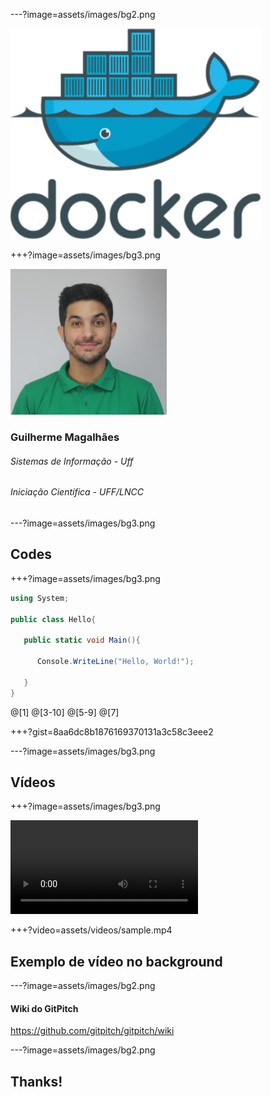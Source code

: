 ---?image=assets/images/bg2.png


<img src="assets/images/docker.png" alt="Docker" style="width: 400px;"/>

<!----------------------------------------------->
+++?image=assets/images/bg3.png
<!---Substitua por sua foto na pasta--->
<img src="assets/images/you.png" alt="You" style="width: 250px;"/>

### <span class="pd-gray">Guilherme Magalhães</span>
###### <span class="pd-gray">Sistemas de Informação - Uff</span>
###### <span class="pd-gray"> Iniciação Científica - UFF/LNCC</span>

<!----------------------------------------------->
---?image=assets/images/bg3.png

## <span class="pd-gray">Codes</span>

<!----------------------------------------------->
+++?image=assets/images/bg3.png

```c#
using System;

public class Hello{

   public static void Main(){

      Console.WriteLine("Hello, World!");

   }
}
```
<!---Use isso para highlight no código--->
@[1]
@[3-10]
@[5-9]
@[7]

<!----------------------------------------------->
+++?gist=8aa6dc8b1876169370131a3c58c3eee2



<!----------------------------------------------->
---?image=assets/images/bg3.png

## <span class="pd-gray">Vídeos</span>

+++?image=assets/images/bg3.png

![Video](assets/videos/sample.mp4)

+++?video=assets/videos/sample.mp4

## Exemplo de vídeo no background

<!----------------------------------------------->
---?image=assets/images/bg2.png
#### <span class="pd-gray">Wiki do GitPitch</span>
https://github.com/gitpitch/gitpitch/wiki

<!----------------------------------------------->
---?image=assets/images/bg2.png
## <span class="pd-gray">Thanks!</span>



